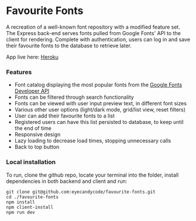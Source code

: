 # Favourite Fonts

A recreation of a well-known font repository with a modified feature set. The Express back-end serves fonts pulled from Google Fonts' API to the client for rendering. Complete with authentication, users can log in and save their favourite fonts to the database to retrieve later.

App live here: [Heroku](https://hidden-temple-29940.herokuapp.com/)

### Features

- Font catalog displaying the most popular fonts from the [Google Fonts Developer API](https://developers.google.com/fonts/docs/developer_api)
- Fonts can be filtered through search functionality
- Fonts can be viewed with user input preview text, in different font sizes
- Various other user options (light/dark mode, grid/list view, reset filters)
- User can add their favourite fonts to a list
- Registered users can have this list persisted to database, to keep until the end of time
- Responsive design
- Lazy loading to decrease load times, stopping unnecessary calls
- Back to top button

### Local installation

To run, clone the github repo, locate your terminal into the folder, install dependencies in both backend and client and run:

```
git clone git@github.com:eyecandycode/favourite-fonts.git
cd ./favourite-fonts
npm install
npm client-install
npm run dev
```
